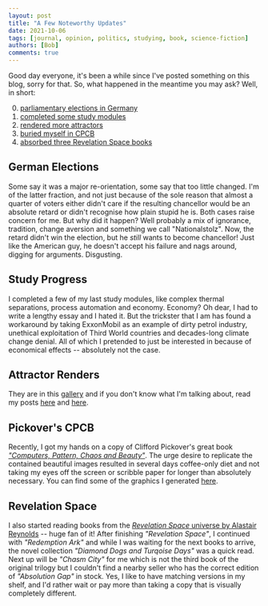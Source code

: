 ```yaml
---
layout: post
title: "A Few Noteworthy Updates"
date: 2021-10-06
tags: [journal, opinion, politics, studying, book, science-fiction]
authors: [Bob]
comments: true
---
```

Good day everyone,
it's been a while since I've posted something on this blog, sorry for that.
So, what happened in the meantime you may ask?
Well, in short:

0. [parliamentary elections in Germany](#german-elections)
0. [completed some study modules](#study-progress)
0. [rendered more attractors](#attractor-renders)
0. [buried myself in CPCB](#pickovers-cpcb)
0. [absorbed three Revelation Space books](#revelation-space)

## German Elections
Some say it was a major re-orientation, some say that too little changed.
I'm of the latter fraction, and not just because of the sole reason that almost a quarter of voters either didn't care if the resulting chancellor would be an absolute retard or didn't recognise how plain stupid he is.
Both cases raise concern for me.
But why did it happen?
Well probably a mix of ignorance, tradition, change aversion and something we call "Nationalstolz".
Now, the retard didn't win the election, but he *still* wants to become chancellor!
Just like the American guy, he doesn't accept his failure and nags around, digging for arguments.
Disgusting.

## Study Progress
I completed a few of my last study modules, like complex thermal separations, process automation and economy.
Economy?
Oh dear, I had to write a lengthy essay and I hated it.
But the trickster that I am has found a workaround by taking ExxonMobil as an example of dirty petrol industry, unethical exploitation of Third World countries and decades-long climate change denial.
All of which I pretended to just be interested in because of economical effects -- absolutely not the case.

## Attractor Renders
They are in this [gallery](/projects/chaotic-shapes) and if you don't know what I'm talking about, read my posts [here](../beautiful-chaos) and [here](../printing-digital-art).

## Pickover's CPCB
Recently, I got my hands on a copy of Clifford Pickover's great book [*"Computers, Pattern, Chaos and Beauty"*](https://www.goodreads.com/book/show/1920189.Computers_Pattern_Chaos_and_Beauty).
The urge desire to replicate the contained beautiful images resulted in several days coffee-only diet and not taking my eyes off the screen or scribble paper for longer than absolutely necessary.
You can find some of the graphics I generated [here](/projects/chaotic-shapes/fractals).

## Revelation Space
I also started reading books from the [*Revelation Space* universe by Alastair Reynolds](https://www.goodreads.com/series/56392-revelation-space) -- huge fan of it!
After finishing *"Revelation Space"*, I continued with *"Redemption Ark"* and while I was waiting for the next books to arrive, the novel collection *"Diamond Dogs and Turqoise Days"* was a quick read.
Next up will be *"Chasm City"* for me which is not the third book of the original trilogy but I couldn't find a nearby seller who has the correct edition of *"Absolution Gap"* in stock.
Yes, I like to have matching versions in my shelf, and I'd rather wait or pay more than taking a copy that is visually completely different.
